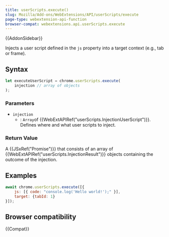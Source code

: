 ```yaml
---
title: userScripts.execute()
slug: Mozilla/Add-ons/WebExtensions/API/userScripts/execute
page-type: webextension-api-function
browser-compat: webextensions.api.userScripts.execute
---
```


{{AddonSidebar}}

Injects a user script defined in the `js` property into a target context (e.g., tab or frame).

## Syntax

``` js
let executeUserScript = chrome.userScripts.execute(
    injection // array of objects
);

```

### Parameters

- `injection`
  - : `Array`of {{WebExtAPIRef("userScripts.InjectionUserScript")}}. Defines where and what user scripts to inject.

### Return Value

A {{JSxRef("Promise")}} that consists of an array of {{WebExtAPIRef("userScripts.InjectionResult")}} objects containing the outcome of the injection.

## Examples

``` js
await chrome.userScripts.execute([{
    js: [{ code: "console.log('Hello world!');" }],
    target: {tabId: 1}
}]);
```

## Browser compatibility

{{Compat}}
